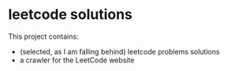 # leetcode solutions

This project contains:

* (selected, as I am falling behind) leetcode problems solutions
* a crawler for the LeetCode website


